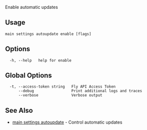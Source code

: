 Enable automatic updates

## Usage
~~~
main settings autoupdate enable [flags]
~~~

## Options

~~~
  -h, --help   help for enable
~~~

## Global Options

~~~
  -t, --access-token string   Fly API Access Token
      --debug                 Print additional logs and traces
      --verbose               Verbose output
~~~

## See Also

* [main settings autoupdate](/docs/flyctl/main-settings-autoupdate/)	 - Control automatic updates

